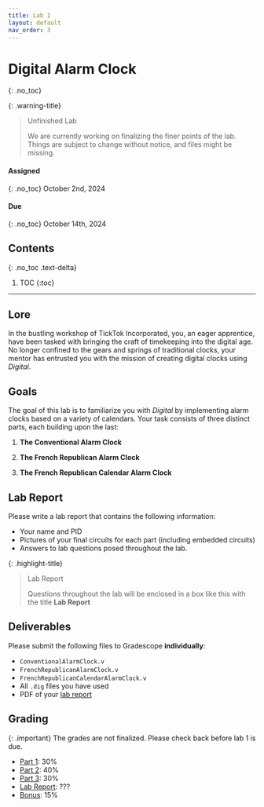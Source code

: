 ```yaml
---
title: Lab 1
layout: default
nav_order: 3
---
```


# Digital Alarm Clock
{: .no_toc}

{: .warning-title}
> Unfinished Lab
> 
> We are currently working on finalizing the finer points of the lab.
> Things are subject to change without notice, and files might be missing.

#### Assigned
{: .no_toc}
October 2nd, 2024

#### Due
{: .no_toc}
October 14th, 2024

## Contents
{: .no_toc .text-delta}

1. TOC
{:toc}

---

## Lore

In the bustling workshop of TickTok Incorporated, you, an eager apprentice, have been tasked with bringing the craft of timekeeping into the digital age.
No longer confined to the gears and springs of traditional clocks, your mentor has entrusted you with the mission of creating digital clocks using *Digital*.

## Goals
The goal of this lab is to familiarize you with *Digital* by implementing alarm clocks based on a variety of calendars.
Your task consists of three distinct parts, each building upon the last:

1. **The Conventional Alarm Clock**

2. **The French Republican Alarm Clock**

3. **The French Republican Calendar Alarm Clock**

## Lab Report

Please write a lab report that contains the following information:
- Your name and PID
- Pictures of your final circuits for each part (including embedded circuits)
- Answers to lab questions posed throughout the lab.

{: .highlight-title}
> Lab Report
>
> Questions throughout the lab will be enclosed in a box like this with the title **Lab Report**

## Deliverables

Please submit the following files to Gradescope **individually**:

- `ConventionalAlarmClock.v`
- `FrenchRepublicanAlarmClock.v`
- `FrenchRepublicanCalendarAlarmClock.v`
- All `.dig` files you have used 
- PDF of your [lab report](#lab-report)

## Grading

{: .important}
The grades are not finalized.
Please check back before lab 1 is due.

* [Part 1](/docs/lab1/part1): 30%
* [Part 2](/docs/lab1/part2): 40%
* [Part 3](/docs/lab1/part3): 30%
* [Lab Report](#lab-report): ???
* [Bonus](/docs/lab1/part3/complementary_days): 15%
